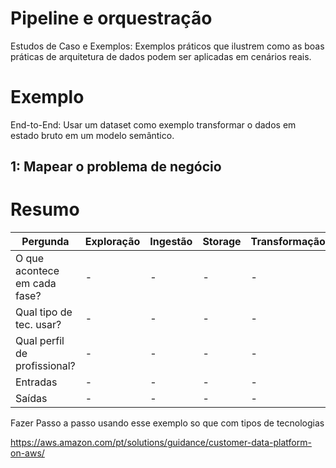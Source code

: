 # Pipeline e orquestração
Estudos de Caso e Exemplos: Exemplos práticos que ilustrem como as boas práticas de arquitetura de dados podem ser aplicadas em cenários reais.

# Exemplo
End-to-End: Usar um dataset como exemplo transformar o dados em estado bruto em um modelo semântico.

## 1: Mapear o problema de negócio



# Resumo

Pergunda | Exploração | Ingestão | Storage | Transformação | Modelagem | Entrega
---------- | -------- | ------- | ------------- | --------- | ------- | --------
O que acontece em cada fase? | - | - | - | - | - | -
Qual tipo de tec. usar? | - | - | - | - | - | -
Qual perfil de profissional? | - | - | - | - | - | -
Entradas | - | - | - | - | - | -
Saídas | - | - | - | - | - | -

Fazer Passo a passo usando esse exemplo so que com tipos de tecnologias

https://aws.amazon.com/pt/solutions/guidance/customer-data-platform-on-aws/